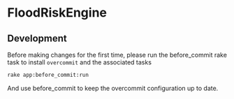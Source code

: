 FloodRiskEngine
===============



Development
-----------

Before making changes for the first time, please run the 
before_commit rake task to install `overcommit` and the
associated tasks

```bash
rake app:before_commit:run
```

And use before_commit to keep the overcommit configuration
up to date.
